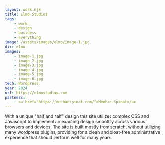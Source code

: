```yaml
---
layout: work.njk
title: Elmo Studios
tags:
    - work
    - design
    - business
    - everything
image: /assets/images/elmo/image-1.jpg
dir: elmo
images:
    - image-1.jpg
    - image-2.jpg
    - image-3.jpg
    - image-4.jpg
    - image-5.jpg
    - image-6.jpg
tech: Wordpress
year: 2024
url: https://elmostudios.com
partners:
    - <a href="https://meehanspinat.com/">Meehan Spinat</a>
---
```


With a unique "half and half" design this site utilizes complex CSS and Javascript to implement an exacting design smoothly across various browsers and devices. The site is built mostly from scratch, without utilizing many wordpress plugins, providing for a clean and bloat-free administrative experience that should perform well for many years.